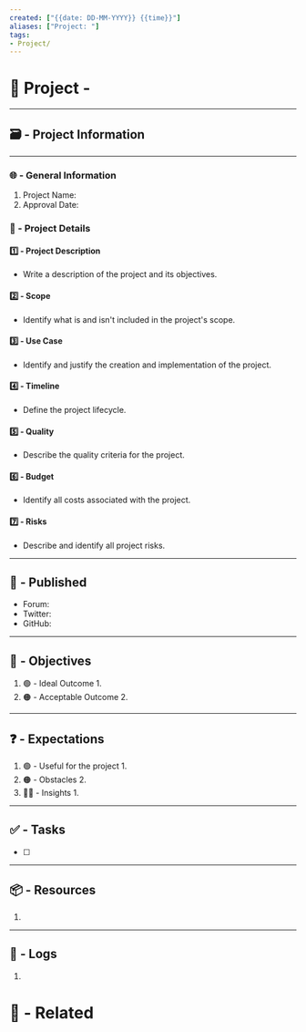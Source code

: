 ```yaml
---
created: ["{{date: DD-MM-YYYY}} {{time}}"]
aliases: ["Project: "]
tags:
- Project/
---
```


# 🚀 Project - 
---
## 🗃️ - Project Information
---
### 🌐 - General Information
1. Project Name:
2. Approval Date: 

### 📜 - Project Details

#### 1️⃣ - Project Description
- Write a description of the project and its objectives.
#### 2️⃣ - Scope
- Identify what is and isn't included in the project's scope.
#### 3️⃣ - Use Case
- Identify and justify the creation and implementation of the project.
#### 4️⃣ - Timeline
- Define the project lifecycle.
#### 5️⃣ - Quality
- Describe the quality criteria for the project.
#### 6️⃣ - Budget
- Identify all costs associated with the project.
#### 7️⃣ - Risks
- Describe and identify all project risks.
---
## 🧲 - Published

- Forum:
- Twitter:
- GitHub:
---
## 🎯 - Objectives

1. 🟢 - Ideal Outcome
	1. 
2. 🟠 - Acceptable Outcome 
	2. 

---
## ❓ - Expectations
1. 🟢 - Useful for the project
	1. 
2. 🟠 - Obstacles
	2. 
3. 👨‍💻 - Insights 
	1. 

---
## ✅ - Tasks 
- [ ] 

--- 
## 📦 - Resources
1. 

---
## 📜 - Logs 
1.  

# 🔗 - Related
